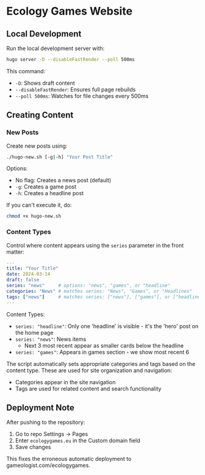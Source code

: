 # Ecology Games Website

## Local Development

Run the local development server with:

```bash
hugo server -D --disableFastRender --poll 500ms
```

This command:
- `-D`: Shows draft content
- `--disableFastRender`: Ensures full page rebuilds
- `--poll 500ms`: Watches for file changes every 500ms

## Creating Content

### New Posts

Create new posts using:

```bash
./hugo-new.sh [-g|-h] "Your Post Title"
```

Options:
- No flag: Creates a news post (default)
- `-g`: Creates a game post
- `-h`: Creates a headline post

If you can't execute it, do:

```bash
chmod +x hugo-new.sh
```

### Content Types

Control where content appears using the `series` parameter in the front matter:

```yaml
---
title: "Your Title"
date: 2024-03-14
draft: false
series: "news"     # options: "news", "games", or "headline"
categories: "News" # matches series: "News", "Games", or "Headlines"
tags: ["news"]     # matches series: ["news"], ["games"], or ["headline"]
---
```

Content Types:
- `series: "headline"`: Only one 'headline' is visible - it's the 'hero' post on the home page
- `series: "news"`: News items
  - Next 3 most recent appear as smaller cards below the headline
- `series: "games"`: Appears in games section - we show most recent 6

The script automatically sets appropriate categories and tags based on the content type. These are used for site organization and navigation:
- Categories appear in the site navigation
- Tags are used for related content and search functionality

## Deployment Note

After pushing to the repository:
1. Go to repo Settings → Pages
2. Enter `ecologygames.eu` in the Custom domain field
3. Save changes

This fixes the erroneous automatic deployment to gameologist.com/ecologygames.
